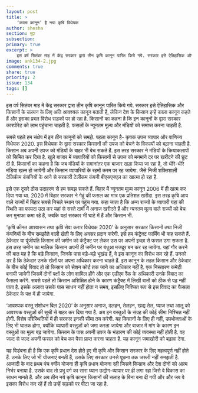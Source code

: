 ```yaml
---
layout: post
title: >
    ‘काला कानून’ है नया कृषि विधेयक
author: shesha
section: मुद्दा
subsection:
primary: true
excerpt: >
    इस वर्ष सितंबर माह में केंद्र सरकार द्वारा तीन कृषि कानून पारित किये गये. सरकार इसे ऐतिहासिक और किसानों के उन्नयन के लिए अति आवश्यक कानून बताती है, लेकिन देश के किसान इन्हें काला कानून कहते हैं ...
image: ank134-2.jpg
comments: true
share: true
priority: 2
issue: 134
tags: []
---
```


इस वर्ष सितंबर माह में केंद्र सरकार द्वारा तीन कृषि कानून पारित किये गये. सरकार इसे ऐतिहासिक और किसानों के उन्नयन के लिए अति आवश्यक कानून बताती है, लेकिन देश के किसान इन्हें काला कानून कहते हैं और इसका प्रबल विरोध सड़कों पर हो रहा है. किसानों का कहना है कि इन कानूनों के द्वारा सरकार कारपोरेट को लाभ पहुंचाना चाहती है. फसलों के न्यूनतम मूल्य और मंडियों को समाप्त करना चाहती है.

सबसे पहले हम संक्षेप में इन तीन कानूनों को समझे. पहला कानून है- कृषक उपज व्यापार और वाणिज्य विधेयक 2020. इस विधेयक के द्वारा सरकार किसानों की उपज को बेचने के विकल्पों को बढ़ाना चाहती है. किसान अब अपनी उपज को मंडियों के बाहर भी बेच सकते हैं. इस तरह सरकार ने मंडियों के क्रियाकलापों को सिमित कर दिया है. खुले बाजार में व्यापारियों को किसानों से उपज को मनमाने दर पर खरीदने की छूट दी है. किसानों का कहना है कि जब मंडियों के समानांतर एक बाजार खड़ा किया जा रहा है, तो धीरे-धीरे मंडिया खत्म हो जायेंगी और किसान व्यापारियों के रहमों करम पर रह जायेगा. जैसे निजी शक्तिशाली टेलिकाॅम कंपनियों के आने से सरकारी टेलीकम कंपनी बीएसएनएल का खात्मा हो रहा है.

इसे एक दूसरे ठोस उदाहरण से हम समझ सकते हैं. बिहार में न्यूनतम मूल्य कानून 2006 में ही खत्म कर दिया गया था. 2020 में बिहार सरकार ने गेहूं की फसल का मात्र एक प्रतिशत खरीदा. इस तरह कृषि आय वाले राज्यों में बिहार सबसे निचले स्थान पर पहुंच गया. कहा जाता है कि अन्य राज्यों के व्यापारी यहां की स्थिति का फायदा उठा कर यहां से सस्ते दामों में अनाज खरीदते हैं और न्यनतम मूल्य वाले राज्यों को बेच कर मुनाफा कमा रहे हैं, जबकि यहां सरकार भी घाटे में हैं और किसान भी.

‘कृषि कीमत आश्वासन तथा कृषि सेवा करार विधेयक 2020’ के अनुसार सरकार किसानों तथा निजी कंपनियों के बीच समझौते वाली खेती के लिए अवसर प्रदान करेगी. इसे हम कंट्रैक्ट फार्मिंग भी कह सकते हैं. ठेकेदार या पूंजीपति किसान की जमीन को कंट्रैक्ट पर लेकर उस पर अपनी इच्छा से फसल उगा सकता है. इस तरह जमीन का मालिक किसान अपनी ही जमीन पर बंधुआ मजदूर बन कर रह जायेगा. यहां गौर करने की बात यह है कि बड़े किसान, जिनके पास बड़े-बड़े भूखंड हैं, वे इस कानून का विरोध कर रहे हैं. उनको डर है कि ठेकेदार उनके खेतों पर अपना अधिकार करना चाहते हैं. इस कानून के तहत किसान और ठेकेदार के बीच कोई विवाद हो तो किसान को सेशन कोर्ट तक जाने का अधिकार नहीं है. एक निस्तारण कमेटी बनायी जायेगी जिसमें दोनों पक्षों के लोग शामिल होंगे और एक एडीएम रैंक के अधिकारी उनके विवाद का फैसला करेंगे. सबसे पहले तो किसान अशिक्षित होने के कारण कंट्रैक्ट में लिखी बातों को ठीक से पढ़ नहीं पाता है. इसके अलावा उसके पास साधन नहीं होता न समय, इसलिए निश्चित रूप से इस विवाद का फैसला ठेकेदार के पक्ष में ही जायेगा.

‘आवश्यक वस्तु संशोधन बिल 2020’ के अनुसार अनाज, दलहन, तेलहन, खद्य तेल, प्याज तथा आलू को आवश्यक वस्तुओं की सूची से बाहर कर दिया गया है. अब इन वस्तुओं के संग्रह की कोई सीमा निश्चित नहीं होगी. विशेष परिस्थितियों में ही सरकार इनकी सीमा तय करेगी. यह किसानों के लिए ही नहीं, उपभोक्ताओं के लिए भी घातक होगा, क्योंकि व्यापारी वस्तुओं को जमा करता जायेगा और बाजार में मांग के कारण इन वस्तुओं का मूल्य बढ़ जायेगा. किसान के पास अपनी उपज के भंडारण की कोई व्यवस्था नहीं होती है. वह जल्द से जल्द अपनी फसल को बेच कर पैसा प्राप्त करना चाहता है. यह कानून जमाखोरी को बढ़ावा देगा.

यह विडंबना ही है कि एक कृषि प्रधान देश होते हुए भी कृषि और किसान सरकार के लिए महत्वपूर्ण नहीं होते हैं. उनके लिए जो भी योजनाएं बनती हैं, उसके लिए सरकार उनसे पूछना तक जरूरी नहीं समझती है. आजादी के बाद प्रथम पंच वर्षीय योजना ही कृषि प्रधान योजना रही जिसने किसान और देश दोनों को आत्म निर्भर बनाया है. उसके बाद तो प्रभु वर्ग का सारा घ्यान उद्योग-व्यापार पर ही लगा रहा जिसे वे विकास का साधन मानते हैं. और अब तीन नये कृषि कानून किसानों की सलाह के बिना बना दी गयी और और जब वे इसका विरोध कर रहें हैं तो उन्हें सड़को पर पीटा जा रहा है.